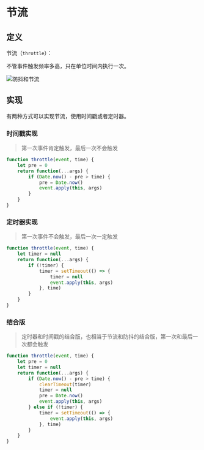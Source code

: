 # 节流

## 定义

节流（`throttle`）：

不管事件触发频率多高，只在单位时间内执行一次。

![防抖和节流](http://www.conardli.top/docs/%E8%8A%82%E6%B5%81%E9%98%B2%E6%8A%96.gif)

## 实现

有两种方式可以实现节流，使用时间戳或者定时器。

### 时间戳实现

> 第一次事件肯定触发，最后一次不会触发

```js
function throttle(event, time) {
    let pre = 0
    return function(...args) {
        if (Date.now() - pre > time) {
            pre = Date.now()
            event.apply(this, args)
        }
    }
}
```

### 定时器实现

> 第一次事件不会触发，最后一次一定触发

```js
function throttle(event, time) {
    let timer = null
    return function(...args) {
        if (!timer) {
            timer = setTimeout(() => {
                timer = null
                event.apply(this, args)
            }, time)
        }
    }
}
```

### 结合版

> 定时器和时间戳的结合版，也相当于节流和防抖的结合版，第一次和最后一次都会触发

```js
function throttle(event, time) {
    let pre = 0
    let timer = null
    return function(...args) {
        if (Date.now() - pre > time) {
            clearTimeout(timer)
            timer = null
            pre = Date.now()
            event.apply(this, args)
        } else if (!timer) {
            timer = setTimeout(() => {
                event.apply(this, args)
            }, time)
        }
    }
}
```
